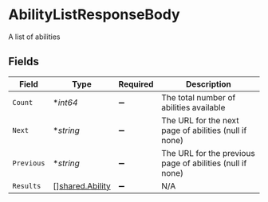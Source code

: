 # AbilityListResponseBody

A list of abilities


## Fields

| Field                                                     | Type                                                      | Required                                                  | Description                                               |
| --------------------------------------------------------- | --------------------------------------------------------- | --------------------------------------------------------- | --------------------------------------------------------- |
| `Count`                                                   | **int64*                                                  | :heavy_minus_sign:                                        | The total number of abilities available                   |
| `Next`                                                    | **string*                                                 | :heavy_minus_sign:                                        | The URL for the next page of abilities (null if none)     |
| `Previous`                                                | **string*                                                 | :heavy_minus_sign:                                        | The URL for the previous page of abilities (null if none) |
| `Results`                                                 | [][shared.Ability](../../models/shared/ability.md)        | :heavy_minus_sign:                                        | N/A                                                       |
